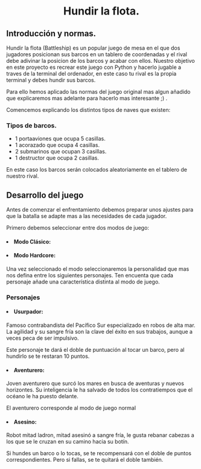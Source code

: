 <center><h1> Hundir la flota. </h1></center>
<h2>Introducción y normas.</h2>
<p>Hundir la flota (Battleship) es un popular juego de mesa en el que dos jugadores posicionan sus barcos en un tablero de coordenadas y el rival debe adivinar la posicion de los barcos y acabar con ellos. Nuestro objetivo en este proyecto es recrear este juego con Python y hacerlo jugable a traves de la terminal del ordenador, en este caso tu rival es la propia terminal y debes hundir sus barcos.
<p>
Para ello hemos aplicado las normas del juego original mas algun añadido que explicaremos mas adelante para hacerlo mas interesante ;) .
</p>
<p>Comencemos explicando los distintos tipos de naves que existen:</p>
<h3>Tipos de barcos.</h3>
<p>
<ul>
<li>1 portaaviones que ocupa 5 casillas.</li>
<li>1 acorazado que ocupa 4 casillas.</li>
<li>2 submarinos que ocupan 3 casillas.</li>
<li>1 destructor que ocupa 2 casillas.</li>
</ul>
En este caso los barcos serán colocados aleatoriamente en el tablero de nuestro rival.
</p>
<h2>Desarrollo del juego</h2>

<p>Antes de comenzar el enfrentamiento debemos preparar unos ajustes para que la batalla se adapte mas a las necesidades de cada jugador.
</p>
<p>Primero debemos seleccionar entre dos modos de juego:</p>

<h4><li>Modo Clásico:</li></h4>

<h4><li>Modo Hardcore:</li></h4>

<p>Una vez seleccionado el modo seleccionaremos la personalidad que mas nos defina entre los siguientes personajes. Ten encuenta que cada personaje añade una característica distinta al modo de juego.</p>
<h3>Personajes</h3>
<h4><li>Usurpador:</li></h4>
Famoso contrabandista del Pacífico Sur especializado en robos de alta mar. La agilidad y su sangre fría son la clave del éxito en sus trabajos, aunque a veces peca de ser impulsivo.
<p>Este personaje te dará el doble de puntuación al tocar un barco, pero al hundirlo se te restaran 10 puntos.</p>

<h4><li>Aventurero:</li></h4>
Joven aventurero que surcó los mares en busca de aventuras y nuevos horizontes. Su inteligencia le ha salvado de todos los contratiempos que el océano le ha puesto delante.
<p>El aventurero corresponde al modo de juego normal</p>

<h4><li>Asesino:</li></h4>
Robot mitad ladron, mitad asesinó a sangre fría, le gusta rebanar cabezas a los que se le cruzan en su camino hacia su botín.
<p>Si hundes un barco o lo tocas, se te recompensará con el doble de puntos correspondientes. Pero si fallas, se te quitará el doble también.
</p>